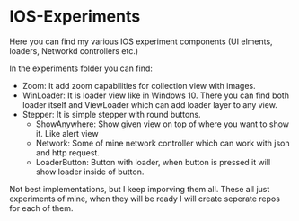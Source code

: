 # IOS-Experiments
Here you can find my various IOS experiment components (UI elments, loaders, Networkd controllers etc.)

In the experiments folder you can find:
- Zoom: It add zoom capabilities for collection view with images.
- WinLoader: It is loader view like in Windows 10. There you can find both loader itself and ViewLoader which can add loader layer to any view.
- Stepper: It is simple stepper with round buttons.
  - ShowAnywhere: Show given view on top of where you want to show it. Like alert view
  - Network: Some of mine network controller which can work with json and http request.
  - LoaderButton: Button with loader, when button is pressed it will show loader inside of button.

Not best implementations, but I keep imporving them all. These all just experiments of mine, when they will be ready I will create seperate repos for each of them.
